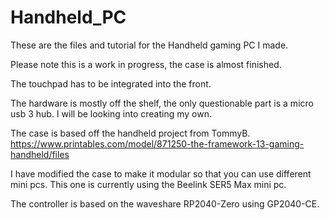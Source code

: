 # Handheld_PC
These are the files and tutorial for the Handheld gaming PC I made. 

Please note this is a work in progress, the case is almost finished.

The touchpad has to be integrated into the front. 

The hardware is mostly off the shelf, the only questionable part is a micro usb 3 hub.  I will be looking into creating my own.

The case is based off the handheld project from TommyB.  
https://www.printables.com/model/871250-the-framework-13-gaming-handheld/files

I have modified the case to make it modular so that you can use different mini pcs.  This one is currently using the Beelink SER5 Max mini pc.

The controller is based on the waveshare RP2040-Zero using GP2040-CE.
